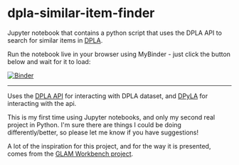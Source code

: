 # dpla-similar-item-finder

Jupyter notebook that contains a python script that uses the DPLA API to search for similar items in [DPLA](https://dp.la).

Run the notebook live in your browser using MyBinder - just click the button below and wait for it to load:

[![Binder](https://mybinder.org/badge_logo.svg)](https://mybinder.org/v2/gh/elliotdwilliams/dpla-similar-item-finder/main)

-----
Uses the [DPLA API](https://pro.dp.la/developers/api-codex) for interacting with DPLA dataset, and [DPyLA](https://github.com/bibliotechy/DPyLA/blob/master/README.md) for interacting with the api.

This is my first time using Jupyter notebooks, and only my second real project in Python. I'm sure there are things I could be doing differently/better, so please let me know if you have suggestions!

A lot of the inspiration for this project, and for the way it is presented, comes from the [GLAM Workbench project](https://glam-workbench.net/).
